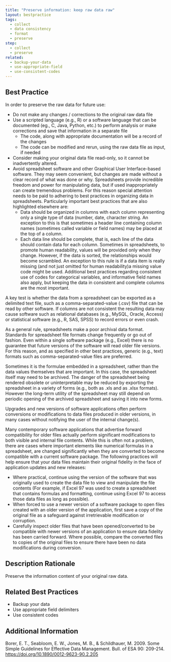 ```yaml
---
title: "Preserve information: keep raw data raw"
layout: bestpractice
tags:
  - collect
  - data consistency
  - format
  - preserve
step:
  - collect
  - preserve 
related:
  - backup-your-data
  - use-appropriate-field
  - use-consistent-codes
---
```


## Best Practice

In order to preserve the raw data for future use:

- Do not make any changes / corrections to the original raw data file
- Use a scripted language (e.g., R) or a software language that can be documented (eg., C, Java, Python, etc.) to perform analysis or make corrections and save that information in a separate file
    - The code, along with appropriate documentation will be a record of the changes
    - The code can be modified and rerun, using the raw data file as input, if needed
- Consider making your original data file read-only, so it cannot be inadvertently altered.
- Avoid spreadsheet software and other Graphical User Interface-based software. They may seem convenient, but changes are made without a clear record of what was done or why. Spreadsheets provide incredible freedom and power for manipulating data, but if used inappropriately can create tremendous problems. For this reason special attention needs to be paid to adhering to best practices in organizing data in spreadsheets. Particularly important best practices that are also highlighted elsewhere are:
    - Data should be organized in columns with each column representing only a single type of data (number, date, character string. An exception to this is that sometimes a header line containing column names (sometimes called variable or field names) may be placed at the top of a column.
    - Each data line should be complete, that is, each line of the data should contain data for each column. Sometimes in spreadsheets, to promote human readability, values will be provided only when they change. However, if the data is sorted, the relationships would become scrambled. An exception to this rule is if a data item is really missing (and not just omitted for human readability)a missing value code might be used.
Additional best practices regarding consistent use of codes for categorical variables, and informative field names also apply, but keeping the data in consistent and complete columns are the most important.

A key test is whether the data from a spreadsheet can be exported as a delimited text file, such as a comma-separated-value (.csv) file that can be read by other software. If columns are not consistent the resulting data may cause software such as relational databases (e.g., MySQL, Oracle, Access) or statistical software (e.g., R, SAS, SPSS) to record errors or even crash.

As a general rule, spreadsheets make a poor archival data format. Standards for spreadsheet file formats change frequently or go out of fashion. Even within a single software package (e.g., Excel) there is no guarantee that future versions of the software will read older file versions. For this reason, and as specified in other best practices, generic (e.g., text) formats such as comma-separated-value files are preferred.

Sometimes it is the formulae embedded in a spreadsheet, rather than the data values themselves that are important. In this case, the spreadsheet itself may need to be archived. The danger of the spreadsheet being rendered obsolete or uninterpretable may be reduced by exporting the spreadsheet in a variety of forms (e.g., both as .xls and as .xlsx formats). However the long-term utility of the spreadsheet may still depend on periodic opening of the archived spreadsheet and saving it into new forms.

Upgrades and new versions of software applications often perform conversions or modifications to data files produced in older versions, in many cases without notifying the user of the internal change(s).

Many contemporary software applications that advertise forward compatibility for older files actually perform significant modifications to both visible and internal file contents. While this is often not a problem, there are cases where important elements like numerical formulas in a spreadsheet, are changed significantly when they are converted to become compatible with a current software package. The following practices will help ensure that your data files maintain their original fidelity in the face of application updates and new releases:

   - Where practical, continue using the version of the software that was originally used to create the data file to view and manipulate the file contents (For example, if Excel 97 was used to create a spreadsheet that contains formulas and formatting, continue using Excel 97 to access those data files as long as possible).
   - When forced to use a newer version of a software package to open files created with an older version of the application, first save a copy of the original file as a safeguard against irretrievable modification or corruption.
   - Carefully inspect older files that have been opened/converted to be compatible with newer versions of an application to ensure data fidelity has been carried forward. Where possible, compare the converted files to copies of the original files to ensure there have been no data modifications during conversion.

## Description Rationale

Preserve the information content of your original raw data.

## Related Best Practices

- Backup your data
- Use appropriate field delimiters
- Use consistent codes

## Additional Information

Borer, E. T., Seabloom, E. W., Jones, M. B., & Schildhauer, M. 2009. Some Simple Guidelines for Effective Data Management. Bull. of ESA 90: 209-214. https://doi.org/10.1890/0012-9623-90.2.205
